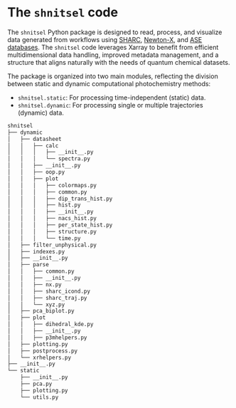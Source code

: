 # The `shnitsel` code

The `shnitsel` Python package is designed to read, process, and visualize data generated from workflows using [SHARC](https://sharc-md.org/), [Newton-X](https://newtonx.org/), and [ASE databases](https://wiki.fysik.dtu.dk/ase/ase/db/db.html).
The `shnitsel` code leverages Xarray to benefit from efficient multidimensional data handling, improved metadata management, and a structure that aligns naturally with the needs of quantum chemical datasets.

The package is organized into two main modules, reflecting the division between static and dynamic computational photochemistry methods:

- `shnitsel.static`: For processing time-independent (static) data.
- `shnitsel.dynamic`: For processing single or multiple trajectories (dynamic) data.

```bash
shnitsel
├── dynamic
│   ├── datasheet
│   │   ├── calc
│   │   │   ├── __init__.py
│   │   │   └── spectra.py
│   │   ├── __init__.py
│   │   ├── oop.py
│   │   ├── plot
│   │   │   ├── colormaps.py
│   │   │   ├── common.py
│   │   │   ├── dip_trans_hist.py
│   │   │   ├── hist.py
│   │   │   ├── __init__.py
│   │   │   ├── nacs_hist.py
│   │   │   ├── per_state_hist.py
│   │   │   ├── structure.py
│   │   │   └── time.py
│   ├── filter_unphysical.py
│   ├── indexes.py
│   ├── __init__.py
│   ├── parse
│   │   ├── common.py
│   │   ├── __init__.py
│   │   ├── nx.py
│   │   ├── sharc_icond.py
│   │   ├── sharc_traj.py
│   │   └── xyz.py
│   ├── pca_biplot.py
│   ├── plot
│   │   ├── dihedral_kde.py
│   │   ├── __init__.py
│   │   ├── p3mhelpers.py
│   ├── plotting.py
│   ├── postprocess.py
│   └── xrhelpers.py
├── __init__.py
└── static
    ├── __init__.py
    ├── pca.py
    ├── plotting.py
    └── utils.py
```
